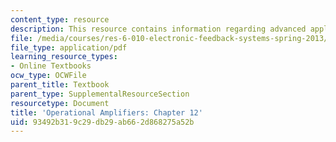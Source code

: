 ```yaml
---
content_type: resource
description: This resource contains information regarding advanced applications.
file: /media/courses/res-6-010-electronic-feedback-systems-spring-2013/93492b319c29db29ab662d868275a52b_MITRES_6-010S13_chap12.pdf
file_type: application/pdf
learning_resource_types:
- Online Textbooks
ocw_type: OCWFile
parent_title: Textbook
parent_type: SupplementalResourceSection
resourcetype: Document
title: 'Operational Amplifiers: Chapter 12'
uid: 93492b31-9c29-db29-ab66-2d868275a52b
---
```

